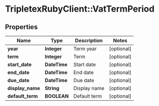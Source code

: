 # TripletexRubyClient::VatTermPeriod

## Properties
Name | Type | Description | Notes
------------ | ------------- | ------------- | -------------
**year** | **Integer** | Term year | [optional] 
**term** | **Integer** | Term | [optional] 
**start_date** | **DateTime** | Start date | [optional] 
**end_date** | **DateTime** | End date | [optional] 
**due_date** | **DateTime** | Due date | [optional] 
**display_name** | **String** | Display name | [optional] 
**default_term** | **BOOLEAN** | Default term | [optional] 


